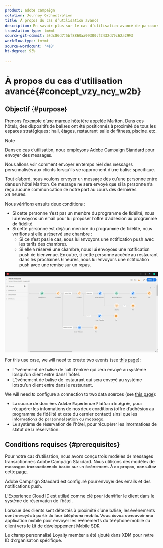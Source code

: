 ```yaml
---
product: adobe campaign
solution: Journey Orchestration
title: À propos du cas d’utilisation avancé
description: En savoir plus sur le cas d’utilisation avancé de parcours
translation-type: tm+mt
source-git-commit: 57dc86d775bf8860aa09300cf2432d70c62a2993
workflow-type: tm+mt
source-wordcount: '418'
ht-degree: 93%

---
```



# À propos du cas d’utilisation avancé{#concept_vzy_ncy_w2b}

## Objectif {#purpose}

Prenons l’exemple d’une marque hôtelière appelée Marlton. Dans ces hôtels, des dispositifs de balises ont été positionnés à proximité de tous les espaces stratégiques : hall, étages, restaurant, salle de fitness, piscine, etc.

>[!NOTE]
>
>Dans ce cas d’utilisation, nous employons Adobe Campaign Standard pour envoyer des messages.

Nous allons voir comment envoyer en temps réel des messages personnalisés aux clients lorsqu’ils se rapprochent d’une balise spécifique.

Tout d’abord, nous voulons envoyer un message dès qu’une personne entre dans un hôtel Marlton. Ce message ne sera envoyé que si la personne n’a reçu aucune communication de notre part au cours des dernières 24 heures.

Nous vérifions ensuite deux conditions :

* Si cette personne n’est pas un membre du programme de fidélité, nous lui envoyons un email pour lui proposer l’offre d’adhésion au programme de fidélité.
* Si cette personne est déjà un membre du programme de fidélité, nous vérifions si elle a réservé une chambre :
   * Si ce n’est pas le cas, nous lui envoyons une notification push avec les tarifs des chambres.
   * Si elle a réservé une chambre, nous lui envoyons une notification push de bienvenue. En outre, si cette personne accède au restaurant dans les prochaines 6 heures, nous lui envoyons une notification push avec une remise sur un repas.

![](../assets/journeyuc2_29.png)

For this use case, we will need to create two events (see [this page](../usecase/configuring-the-events.md)):

* L’événement de balise de hall d’entrée qui sera envoyé au système lorsqu’un client entre dans l’hôtel.
* L’événement de balise de restaurant qui sera envoyé au système lorsqu’un client entre dans le restaurant.

We will need to configure a connection to two data sources (see [this page](../usecase/configuring-the-data-sources.md)):

* La source de données Adobe Experience Platform intégrée, pour récupérer les informations de nos deux conditions (offre d’adhésion au programme de fidélité et date du dernier contact) ainsi que les informations de personnalisation du message.
* Le système de réservation de l’hôtel, pour récupérer les informations de statut de la réservation.

## Conditions requises       {#prerequisites}

Pour notre cas d’utilisation, nous avons conçu trois modèles de messages transactionnels Adobe Campaign Standard. Nous utilisons des modèles de messages transactionnels basés sur un événement. À ce propos, consultez cette [page](https://docs.adobe.com/content/help/fr-FR/campaign-standard/using/communication-channels/transactional-messaging/about-transactional-messaging.html).

Adobe Campaign Standard est configuré pour envoyer des emails et des notifications push.

L’Experience Cloud ID est utilisé comme clé pour identifier le client dans le système de réservation de l’hôtel.

Lorsque des clients sont détectés à proximité d’une balise, les événements sont envoyés à partir de leur téléphone mobile. Vous devez concevoir une application mobile pour envoyer les événements du téléphone mobile du client vers le kit de développement Mobile SDK.

Le champ personnalisé Loyalty member a été ajouté dans XDM pour notre ID d’organisation spécifique.
